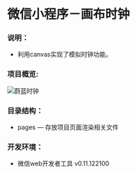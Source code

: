 # 微信小程序－画布时钟

### 说明：

- 利用canvas实现了模拟时钟功能。

### 项目概览:

![蔚蓝时钟](http://ww1.sinaimg.cn/large/007XTfmrly1g7iu51d14oj307x0dzwfm.jpg)

### 目录结构：

- pages — 存放项目页面渲染相关文件

### 开发环境：

- 微信web开发者工具 v0.11.122100
